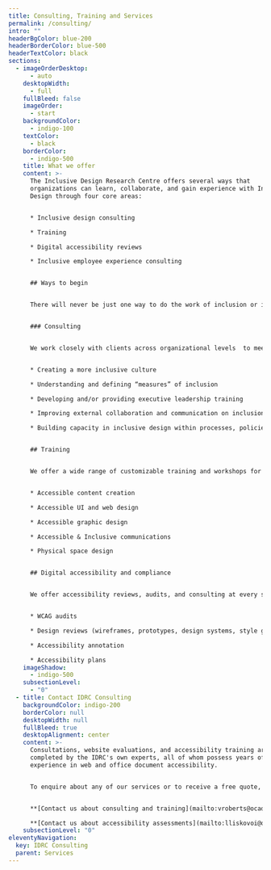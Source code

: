 ```yaml
---
title: Consulting, Training and Services
permalink: /consulting/
intro: ""
headerBgColor: blue-200
headerBorderColor: blue-500
headerTextColor: black
sections:
  - imageOrderDesktop:
      - auto
    desktopWidth:
      - full
    fullBleed: false
    imageOrder:
      - start
    backgroundColor:
      - indigo-100
    textColor:
      - black
    borderColor:
      - indigo-500
    title: What we offer
    content: >-
      The Inclusive Design Research Centre offers several ways that
      organizations can learn, collaborate, and gain experience with Inclusive
      Design through four core areas: 


      * Inclusive design consulting

      * T﻿raining

      * D﻿igital accessibility reviews

      * Inclusive employee experience consulting


      ## W﻿ays to begin


      There will never be just one way to do the work of inclusion or inclusive design. Rather than a framework or an ideology, inclusive design is a perspective shift that requires unlearning, questioning, and reimagining. Inclusive Design is the horizontal thread that stretches throughout  the vertical functions/pillars of organizations. This work stretches from very tactical, technical know-how to having a mature emotional intelligence to discern the context, the stakeholders, the needs, and the complex relational aspects of everything. Our mix of services can help you meet your inclusion goals.


      ### C﻿onsulting


      We work closely with clients across organizational levels  to meet them where they are and help them define and achieve sustainable inclusion goals. Together we create customized approaches that are specific to an organization’s context, challenges and goals. We also provide flexible, as needed, consulting support. Consulting services can help you in: 


      * Creating a more inclusive culture

      * Understanding and defining “measures” of inclusion

      * Developing and/or providing executive leadership training

      * Improving external collaboration and communication on inclusion

      * Building capacity in inclusive design within processes, policies, practices, and products


      ## T﻿raining


      We offer a wide range of customizable training and workshops for all your teams, whether you’re looking to change minds, learn practical skills, or inspire hearts. Topics include:


      * Accessible content creation

      * Accessible UI and web design

      * Accessible graphic design

      * Accessible & Inclusive communications

      * Physical space design


      ## D﻿igital accessibility and compliance


      We offer accessibility reviews, audits, and consulting at every stage of the design process. Grounded in our expertise in inclusion and the Web Content Accessibility Guidelines (WCAG), we review designs, websites, mobile apps, and other digital interactions and provide you with the guidance you need to create accessible experiences. You don’t need wait until you've built something to review it. Whether you have napkin sketches, wireframes, functional prototypes, design systems, or anything in between, we can help you identify potential accessibility barriers early and provide specific guidance on how to implement designs and interactions in the most accessible way possible.


      * WCAG audits

      * Design reviews (wireframes, prototypes, design systems, style guides, surveys, etc.)

      * Accessibility annotation

      * Accessibility plans
    imageShadow:
      - indigo-500
    subsectionLevel:
      - "0"
  - title: Contact IDRC Consulting
    backgroundColor: indigo-200
    borderColor: null
    desktopWidth: null
    fullBleed: true
    desktopAlignment: center
    content: >-
      Consultations, website evaluations, and accessibility training are
      completed by the IDRC's own experts, all of whom possess years of
      experience in web and office document accessibility.


      To enquire about any of our services or to receive a free quote, please contact us.


      **[Contact us about consulting and training](mailto:vroberts@ocadu.ca)**

      **[Contact us about accessibility assessments](mailto:lliskovoi@ocadu.ca)**
    subsectionLevel: "0"
eleventyNavigation:
  key: IDRC Consulting
  parent: Services
---
```

